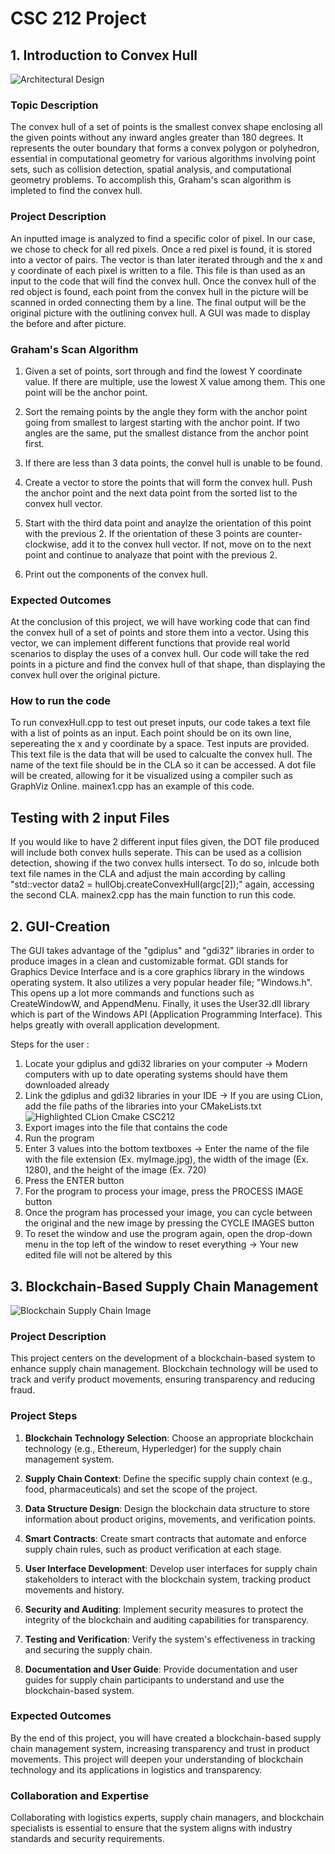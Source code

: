 # CSC 212 Project

## 1. Introduction to Convex Hull

![Architectural Design](./pictures/Intro.png)

### Topic Description
The convex hull of a set of points is the smallest convex shape enclosing all the given points without any inward angles greater than 180 degrees. It represents the outer boundary that forms a convex polygon or polyhedron, essential in computational geometry for various algorithms involving point sets, such as collision detection, spatial analysis, and computational geometry problems. To accomplish this, Graham's scan algorithm is impleted to find the convex hull.

### Project Description
An inputted image is analyzed to find a specific color of pixel. In our case, we chose to check for all red pixels. Once a red pixel is found, it is stored into a vector of pairs. The vector is than later iterated through and the x and y coordinate of each pixel is written to a file. This file is than used as an input to the code that will find the convex hull. Once the convex hull of the red object is found, each point from the convex hull in the picture will be scanned in orded connecting them by a line. The final output will be the original picture with the outlining convex hull. A GUI was made to display the before and after picture.

### Graham's Scan Algorithm

1. Given a set of points, sort through and find the lowest Y coordinate value. If there are multiple, use the lowest X value among them. This one point will be the anchor point.

2. Sort the remaing points by the angle they form with the anchor point going from smallest to largest starting with the anchor point. If two angles are the same, put the smallest distance from the anchor point first.

3. If there are less than 3 data points, the convel hull is unable to be found.

4. Create a vector to store the points that will form the convex hull. Push the anchor point and the next data point from the sorted list to the convex hull vector.

5. Start with the third data point and anaylze the orientation of this point with the previous 2. If the orientation of these 3 points are counter-clockwise, add it to the convex hull vector. If not, move on to the next point and continue to analyaze that point with the previous 2.

6. Print out the components of the convex hull.

### Expected Outcomes

At the conclusion of this project, we will have working code that can find the convex hull of a set of points and store them into a vector. Using this vector, we can implement different functions that provide real world scenarios to display the uses of a convex hull. Our code will take the red points in a picture and find the convex hull of that shape, than displaying the convex hull over the original picture.

### How to run the code

To run convexHull.cpp to test out preset inputs, our code takes a text file with a list of points as an input. Each point should be on its own line, sepereating the x and y coordinate by a space. Test inputs are provided. This text file is the data that will be used to calcualte the convex hull. The name of the text file should be in the CLA so it can be accessed. A dot file will be created, allowing for it be visualized using a compiler such as GraphViz Online. mainex1.cpp has an example of this code.

## Testing with 2 input Files

If you would like to have 2 different input files given, the DOT file produced will include both convex hulls seperate. This can be used as a collision detection, showing if the two convex hulls intersect. To do so, inlcude both text file names in the CLA and adjust the main according by calling "std::vector<Point> data2 = hullObj.createConvexHull(argc[2]);" again, accessing the second CLA. mainex2.cpp has the main function to run this code.

## 2. GUI-Creation

The GUI takes advantage of the "gdiplus" and "gdi32" libraries in order to produce images in a clean and customizable format. GDI stands for Graphics Device Interface and is a core graphics library in the windows operating system. It also utilizes a very popular header file; "Windows.h". This opens up a lot more commands and functions such as CreateWindowW, and AppendMenu. Finally, it uses the User32.dll library which is part of the Windows API (Application Programming Interface). This helps greatly with overall application development.

Steps for the user :
1. Locate your gdiplus and gdi32 libraries on your computer -> Modern computers with up to date operating systems should have them downloaded already
2. Link the gdiplus and gdi32 libraries in your IDE -> If you are using CLion, add the file paths of the libraries into your CMakeLists.txt
   ![Highlighted CLion Cmake CSC212](https://github.com/jackdemarinis/CSC212_sick_project/assets/123503212/36dd225b-99e9-4682-a862-454e56f8c364)
3. Export images into the file that contains the code
4. Run the program
5. Enter 3 values into the bottom textboxes -> Enter the name of the file with the file extension (Ex. myImage.jpg), the width of the image (Ex. 1280), and the height of the image (Ex. 720)
6. Press the ENTER button
7. For the program to process your image, press the PROCESS IMAGE button
8. Once the program has processed your image, you can cycle between the original and the new image by pressing the CYCLE IMAGES button
9. To reset the window and use the program again, open the drop-down menu in the top left of the window to reset everything -> Your new edited file will not be altered by this

## 3. Blockchain-Based Supply Chain Management

![Blockchain Supply Chain Image](./pictures/block.jpeg)

### Project Description

This project centers on the development of a blockchain-based system to enhance supply chain management. Blockchain technology will be used to track and verify product movements, ensuring transparency and reducing fraud.

### Project Steps

1. **Blockchain Technology Selection**: Choose an appropriate blockchain technology (e.g., Ethereum, Hyperledger) for the supply chain management system.

2. **Supply Chain Context**: Define the specific supply chain context (e.g., food, pharmaceuticals) and set the scope of the project.

3. **Data Structure Design**: Design the blockchain data structure to store information about product origins, movements, and verification points.

4. **Smart Contracts**: Create smart contracts that automate and enforce supply chain rules, such as product verification at each stage.

5. **User Interface Development**: Develop user interfaces for supply chain stakeholders to interact with the blockchain system, tracking product movements and history.

6. **Security and Auditing**: Implement security measures to protect the integrity of the blockchain and auditing capabilities for transparency.

7. **Testing and Verification**: Verify the system's effectiveness in tracking and securing the supply chain.

8. **Documentation and User Guide**: Provide documentation and user guides for supply chain participants to understand and use the blockchain-based system.

### Expected Outcomes

By the end of this project, you will have created a blockchain-based supply chain management system, increasing transparency and trust in product movements. This project will deepen your understanding of blockchain technology and its applications in logistics and transparency.

### Collaboration and Expertise

Collaborating with logistics experts, supply chain managers, and blockchain specialists is essential to ensure that the system aligns with industry standards and security requirements.
